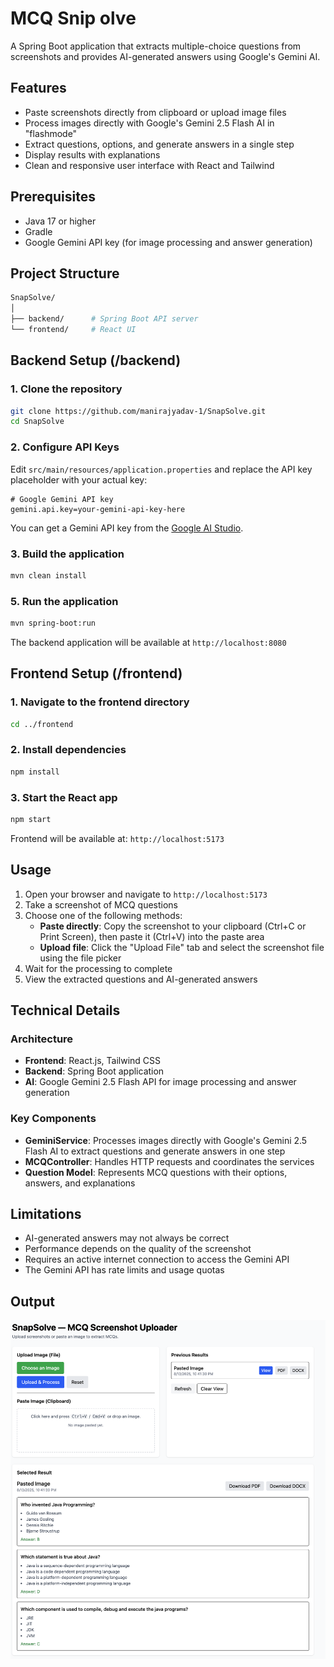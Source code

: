 # MCQ Snip olve

A Spring Boot application that extracts multiple-choice questions from screenshots and provides AI-generated answers using Google's Gemini AI.

## Features

- Paste screenshots directly from clipboard or upload image files
- Process images directly with Google's Gemini 2.5 Flash AI in "flashmode"
- Extract questions, options, and generate answers in a single step
- Display results with explanations
- Clean and responsive user interface with React and Tailwind

## Prerequisites

- Java 17 or higher
- Gradle
- Google Gemini API key (for image processing and answer generation)

## Project Structure

```bash
SnapSolve/
│
├── backend/      # Spring Boot API server
└── frontend/     # React UI
```

## Backend Setup (/backend)

### 1. Clone the repository

```bash
git clone https://github.com/manirajyadav-1/SnapSolve.git
cd SnapSolve
```

### 2. Configure API Keys

Edit `src/main/resources/application.properties` and replace the API key placeholder with your actual key:

```properties
# Google Gemini API key
gemini.api.key=your-gemini-api-key-here
```

You can get a Gemini API key from the [Google AI Studio](https://makersuite.google.com/app/apikey).

### 3. Build the application

```bash
mvn clean install
```

### 5. Run the application

```bash
mvn spring-boot:run
```

The backend application will be available at `http://localhost:8080`


## Frontend Setup (/frontend)

### 1. Navigate to the frontend directory

```bash
cd ../frontend
```

### 2. Install dependencies

```bash
npm install
```

### 3. Start the React app

```bash
npm start
```
Frontend will be available at: `http://localhost:5173`

## Usage

1. Open your browser and navigate to `http://localhost:5173`
2. Take a screenshot of MCQ questions
3. Choose one of the following methods:
   - **Paste directly**: Copy the screenshot to your clipboard (Ctrl+C or Print Screen), then paste it (Ctrl+V) into the paste area
   - **Upload file**: Click the "Upload File" tab and select the screenshot file using the file picker
4. Wait for the processing to complete
5. View the extracted questions and AI-generated answers

## Technical Details

### Architecture

- **Frontend**: React.js, Tailwind CSS
- **Backend**: Spring Boot application
- **AI**: Google Gemini 2.5 Flash API for image processing and answer generation

### Key Components

- **GeminiService**: Processes images directly with Google's Gemini 2.5 Flash AI to extract questions and generate answers in one step
- **MCQController**: Handles HTTP requests and coordinates the services
- **Question Model**: Represents MCQ questions with their options, answers, and explanations

## Limitations

- AI-generated answers may not always be correct
- Performance depends on the quality of the screenshot
- Requires an active internet connection to access the Gemini API
- The Gemini API has rate limits and usage quotas

## Output
![App Screenshot](https://raw.githubusercontent.com/manirajyadav-1/SnapSolve/refs/heads/main/output/SnapSolveOutput.png)


